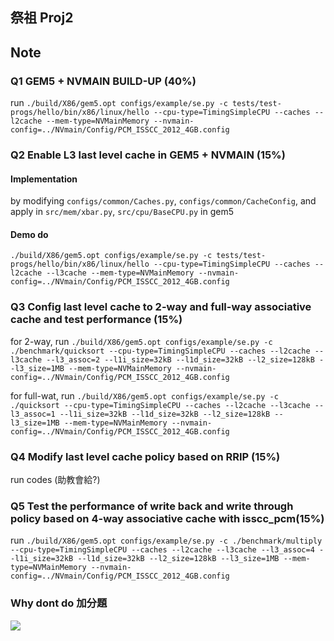 ## 祭祖 Proj2 

## Note

### Q1 GEM5 + NVMAIN BUILD-UP (40%)
run `./build/X86/gem5.opt configs/example/se.py -c tests/test-progs/hello/bin/x86/linux/hello --cpu-type=TimingSimpleCPU --caches --l2cache --mem-type=NVMainMemory --nvmain-config=../NVmain/Config/PCM_ISSCC_2012_4GB.config`

### Q2 Enable L3 last level cache in GEM5 + NVMAIN (15%)

#### Implementation
by modifying `configs/common/Caches.py`, `configs/common/CacheConfig`, and apply in `src/mem/xbar.py`, `src/cpu/BaseCPU.py` in gem5

#### Demo do
```
./build/X86/gem5.opt configs/example/se.py -c tests/test-progs/hello/bin/x86/linux/hello --cpu-type=TimingSimpleCPU --caches --l2cache --l3cache --mem-type=NVMainMemory --nvmain-config=../NVmain/Config/PCM_ISSCC_2012_4GB.config
```

### Q3 Config last level cache to 2-way and full-way associative cache and test performance (15%)
for 2-way, run `./build/X86/gem5.opt configs/example/se.py -c ./benchmark/quicksort --cpu-type=TimingSimpleCPU --caches --l2cache --l3cache --l3_assoc=2 --l1i_size=32kB --l1d_size=32kB --l2_size=128kB --l3_size=1MB --mem-type=NVMainMemory --nvmain-config=../NVmain/Config/PCM_ISSCC_2012_4GB.config`

for full-wat, run `./build/X86/gem5.opt configs/example/se.py -c ./quicksort --cpu-type=TimingSimpleCPU --caches --l2cache --l3cache --l3_assoc=1 --l1i_size=32kB --l1d_size=32kB --l2_size=128kB --l3_size=1MB --mem-type=NVMainMemory --nvmain-config=../NVmain/Config/PCM_ISSCC_2012_4GB.config`

### Q4 Modify last level cache policy based on RRIP (15%)
run codes (助教會給?)


### Q5 Test the performance of write back and write through policy based on 4-way associative cache with isscc_pcm(15%)
run `./build/X86/gem5.opt configs/example/se.py -c ./benchmark/multiply --cpu-type=TimingSimpleCPU --caches --l2cache --l3cache --l3_assoc=4 --l1i_size=32kB --l1d_size=32kB --l2_size=128kB --l3_size=1MB --mem-type=NVMainMemory --nvmain-config=../NVmain/Config/PCM_ISSCC_2012_4GB.config` 

### Why dont do 加分題
![](https://i.imgur.com/H9gsGb5.jpg)
